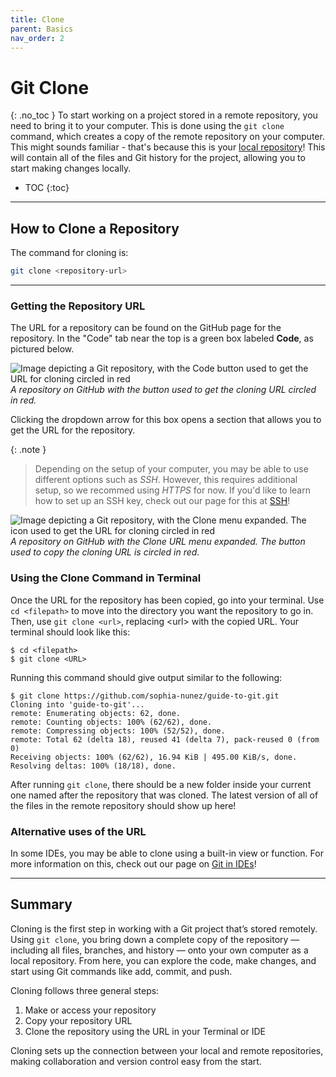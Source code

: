 ```yaml
---
title: Clone
parent: Basics
nav_order: 2
---
```

# Git Clone
{: .no_toc }
To start working on a project stored in a remote repository, you need to bring it to your computer. This is done using the `git clone` command, which creates a copy of the remote repository on your computer. This might sounds familiar - that's because this is your [local repository](https://sophia-nunez.github.io/guide-to-git/docs/basics/#terminology)! This will contain all of the files and Git history for the project, allowing you to start making changes locally.

- TOC
{:toc}

---

## How to Clone a Repository
The command for cloning is:

```bash
git clone <repository-url>
```

---

### Getting the Repository URL
The URL for a repository can be found on the GitHub page for the repository. In the "Code" tab near the top is a green box labeled **Code**, as pictured below.

![Image depicting a Git repository, with the Code button used to get the URL for cloning circled in red](/guide-to-git/assets/images/Clone-code-button-1.png)
*A repository on GitHub with the button used to get the cloning URL circled in red.*

Clicking the dropdown arrow for this box opens a section that allows you to get the URL for the repository. 

{: .note }
> Depending on the setup of your computer, you may be able to use different options such as *SSH*. However, this requires additional setup, so we recommed using *HTTPS* for now. If you'd like to learn how to set up an SSH key, check out our page for this at [SSH](https://sophia-nunez.github.io/guide-to-git/docs/advanced/)!
  
![Image depicting a Git repository, with the Clone menu expanded. The icon used to get the URL for cloning circled in red](/guide-to-git/assets/images/Clone-url-copy.png)
*A repository on GitHub with the Clone URL menu expanded. The button used to copy the cloning URL is circled in red.*

### Using the Clone Command in Terminal
Once the URL for the repository has been copied, go into your terminal. Use `cd <filepath>` to move into the directory you want the repository to go in. Then, use `git clone <url>`, replacing &lt;url&gt; with the copied URL. Your terminal should look like this:

```terminal
$ cd <filepath>
$ git clone <URL>
```

Running this command should give output similar to the following:

```terminal
$ git clone https://github.com/sophia-nunez/guide-to-git.git
Cloning into 'guide-to-git'...
remote: Enumerating objects: 62, done.
remote: Counting objects: 100% (62/62), done.
remote: Compressing objects: 100% (52/52), done.
remote: Total 62 (delta 18), reused 41 (delta 7), pack-reused 0 (from 0)
Receiving objects: 100% (62/62), 16.94 KiB | 495.00 KiB/s, done.
Resolving deltas: 100% (18/18), done.
```

After running `git clone`, there should be a new folder inside your current one named after the repository that was cloned. The latest version of all of the files in the remote repository should show up here!

### Alternative uses of the URL
In some IDEs, you may be able to clone using a built-in view or function. For more information on this, check out our page on [Git in IDEs](https://sophia-nunez.github.io/guide-to-git/docs/basics/)!

---

## Summary
Cloning is the first step in working with a Git project that’s stored remotely. Using `git clone`, you bring down a complete copy of the repository — including all files, branches, and history — onto your own computer as a local repository. From here, you can explore the code, make changes, and start using Git commands like add, commit, and push. 

Cloning follows three general steps:
1. Make or access your repository
2. Copy your repository URL
3. Clone the repository using the URL in your Terminal or IDE

Cloning sets up the connection between your local and remote repositories, making collaboration and version control easy from the start.